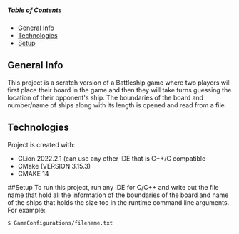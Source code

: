 ##### Table of Contents  
* [General Info](#general-info)  
* [Technologies](#technologies) 
* [Setup](#setup)
   
## General Info
This project is a scratch version of a Battleship game where two players will first place their board in the game and then they will take turns guessing the location of their opponent's ship. The boundaries of the board and number/name of ships along with its length is opened and read from a file.

## Technologies
Project is created with:
- CLion 2022.2.1 (can use any other IDE that is C++/C compatible
- CMake (VERSION 3.15.3)
- CMAKE 14

##Setup 
To run this project, run any IDE for C/C++ and write out the file name that hold all the information of the boundaries of the board and name of the ships that holds the size too in the runtime command line arguments.
For example:

```
$ GameConfigurations/filename.txt
```
